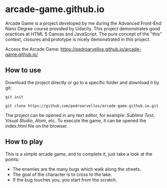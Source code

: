 # arcade-game.github.io

Arcade Game is a project developed by me during the Advanced Front-End Nano Degree course provided by Udacity. This project demonstrates good practices at HTML 5 Canvas and JavaScript. The pure concept of the "this" context, closures and prototype is nicely demonstrated in this project. 

Access the Arcade Game: https://pedroarvellos.github.io/arcade-game.github.io/

## How to use

Download the project directly or go to a specific folder and download it by git:

`git init` 

`git clone https://github.com/pedroarvellos/arcade-game.github.io.git`

The project can be opened in any text editor, for example: _Sublime Text_, _Visual Studio_,  _Atom_, etc. To execute the game, it can be opened the index.html file on the browser.

## How to play

This is a simple arcade game, and to complete it, just take a look at the points:

- The enemies are the many bugs which walk along the streets.
- The goal of the character is to cross to the lake.
- If the bug touches you, you start from the scratch.